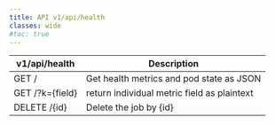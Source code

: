 ```yaml
---
title: API v1/api/health
classes: wide
#toc: true
---
```


|v1/api/health | Description                        |
|-------|--------------------------------------|
| GET / | Get health metrics and pod state as JSON  |
| GET /?k={field} | return individual metric field as plaintext  |
| DELETE /{id} | Delete the job by {id}        |
